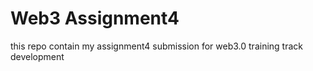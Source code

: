 # Web3 Assignment4

this repo contain my assignment4 submission for web3.0 training track development
